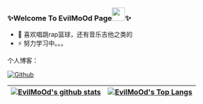 ### ✨Welcome To EvilMoOd Page<img src="https://emojis.slackmojis.com/emojis/images/1531849430/4246/blob-sunglasses.gif?1531849430" width="30"/>✨
- 🌱 喜欢唱跳rap篮球，还有音乐吉他之类的
- ⚡ 努力学习中。。。


个人博客：

<a href="https://evilmood.github.io/mublog/" target="_blank"><img alt="Github" src="https://s2.loli.net/2022/08/10/5Tv41PUlE3NyQmX.png" /></a>


| <a href="https://github.com/EvilMoOd/github-readme-stats"><img align="center" src="https://github-readme-stats.vercel.app/api?username=EvilMoOd&show_icons=true&include_all_commits=true&hide_border=true" alt="EvilMoOd's github stats" /></a> | <a href="https://github.com/EvilMoOd/github-readme-stats"><img align="center" src="https://github-readme-stats.vercel.app/api/top-langs/?username=EvilMoOd&layout=compact&hide_border=true" alt="EvilMoOd's Top Langs" /></a> |
| ------------- | ------------- |
